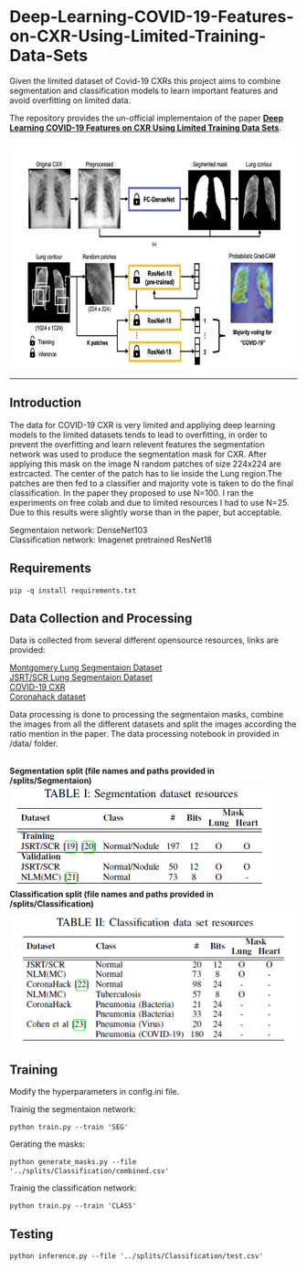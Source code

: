 # Deep-Learning-COVID-19-Features-on-CXR-Using-Limited-Training-Data-Sets
Given the limited dataset of Covid-19 CXRs this project aims to combine segmentation and classification models to learn important features and avoid overfitting on limited data.

The repository provides the un-official implementaion of the paper <a href='https://ieeexplore.ieee.org/document/9090149'> <b>Deep Learning COVID-19 Features on CXR Using Limited Training Data 
Sets</b></a>.

<img src="https://github.com/manastahir/Deep-Learning-COVID-19-Features-on-CXR-Using-Limited-Training-Data-Sets/blob/master/architechure.png" height="400" width="800" alt="architechure">
<hr/>

## Introduction
The data for COVID-19 CXR is very limited and appliying deep learning models to the limited datasets tends to lead to overfitting, in order to prevent the overfitting and learn relevent 
features the segmentation network was used to produce the segmentation mask for CXR. After applying this mask on the image N random patches of size 224x224 are 
extrcacted. The center of the patch has to lie inside the Lung region.The patches are then fed to a classifier and majority vote is taken to do the final classification. In the 
paper they proposed to use N=100. I ran the experiments on free colab and due to limited resources I had to use N=25. Due to this results were slightly worse than in the paper, but 
acceptable.

Segmentaion network: DenseNet103<br/>
Classification network: Imagenet pretrained ResNet18

## Requirements
```shell
pip -q install requirements.txt
```

## Data Collection and Processing

Data is collected from several different opensource resources, links are provided:

<a href=https://openi.nlm.nih.gov/imgs/collections/NLM-MontgomeryCXRSet.zip>Montgomery Lung Segmentaion Dataset</a><br/>
<a href=http://db.jsrt.or.jp/data_download_contents/download_data/All247images.zip>JSRT/SCR Lung Segmentaion Dataset</a><br/>
<a href=https://github.com/ieee8023/covid-chestxray-dataset/archive/master.zip>COVID-19 CXR</a><br/>
<a href=https://www.kaggle.com/praveengovi/coronahack-chest-xraydataset>Coronahack dataset</a><br/>

Data processing is done to processing the segmentaion masks, combine the images from all the different datasets and split the images according the ratio mention in the paper. The data processing notebook in provided in /data/ folder. <br/>
<br/>

<b>Segmentation split (file names and paths provided in /splits/Segmentaion)</b>
<img src="https://github.com/manastahir/Deep-Learning-COVID-19-Features-on-CXR-Using-Limited-Training-Data-Sets/blob/master/splits/Segmentation/table.png"><br/>
<b>Classification split (file names and paths provided in /splits/Classification)</b>
<img src="https://github.com/manastahir/Deep-Learning-COVID-19-Features-on-CXR-Using-Limited-Training-Data-Sets/blob/master/splits/Classification/table.png">

## Training
Modify the hyperparameters in config.ini file.

Trainig the segmentaion network:
```shell
python train.py --train 'SEG'
```
Gerating the masks:
```shell
python generate_masks.py --file '../splits/Classification/combined.csv'
```
Trainig the classification network:
```shell
python train.py --train 'CLASS'
```

## Testing
```shell
python inference.py --file '../splits/Classification/test.csv'
```
